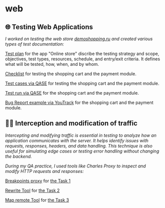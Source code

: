 # web
## 🌐 **Testing Web Applications** ##

_I worked on testing the web store [demoshopping.ru](https://demoshopping.ru/) and created various types of test documentation:_

[Test plan](https://drive.google.com/file/d/15xhy3YdN_thE8xiMYBD0UvBv8j7X0BMN/view?usp=sharing) for the app "Online store" discribe the testing strategy and scope, objectives, test types, resources, schedule, and entry/exit criteria. It defines what will be tested, how, when, and by whom.

[Checklist](https://docs.google.com/spreadsheets/d/1JSr7-QDefEhA3EuwYRQ9RDDXSCT-j5sF8ssgT62qvXI/edit?gid=0#gid=0&range=A73:A93) for testing the shopping cart and the payment module.
 
[Test cases via QASE](https://github.com/natlaxmat/web/blob/main/Cart_and_Order_management.pdf) for testing the shopping cart and the payment module.

[Test run via QASE](https://github.com/natlaxmat/web/blob/main/G10-Express%2Brun%2B2025_05_13.pdf) for the shopping cart and the payment module.

[Bug Report example via YouTrack](https://github.com/natlaxmat/web/blob/main/Web_app_testing_docs.xlsx) for the shopping cart and the payment module.


## 🕵️‍♀️ **Interception and modification of traffic** ##

_Intercepting and modifying traffic is essential in testing to analyze how an application communicates with the server. It helps identify issues with requests, responses, headers, and data handling. This technique is also useful for simulating edge cases or testing error handling without changing the backend._

_During my QA practice, I used tools like Charles Proxy to inspect and modify HTTP requests and responses:_

[Breakpoints proxy](https://github.com/natlaxmat/web/blob/main/1.Breakpoints_web.mp4) for [the Task 1](https://github.com/natlaxmat/web/blob/main/Task_1.txt)

[Rewrite Tool](https://github.com/natlaxmat/web/blob/main/2.Rewrite_web.mp4) for [the Task 2](https://github.com/natlaxmat/web/blob/main/Task_2.txt)

[Map remote Tool](https://github.com/natlaxmat/web/blob/main/3.Map%20remote_web.mp4) for [the Task 3](https://github.com/natlaxmat/web/blob/main/Task_3.txt)
